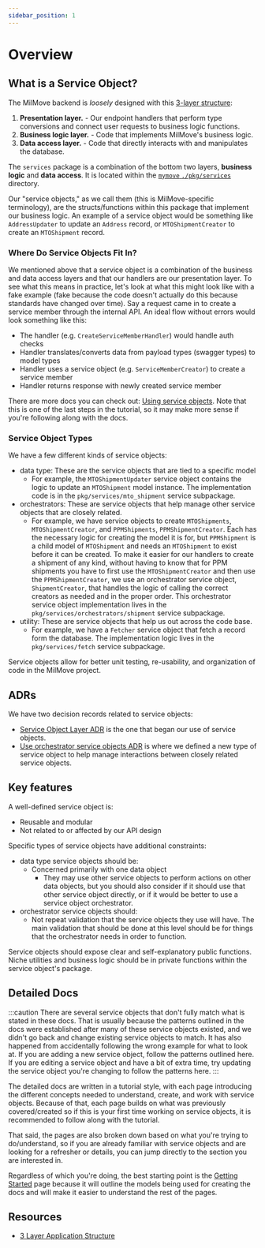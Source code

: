 ```yaml
---
sidebar_position: 1
---
```

# Overview

## What is a Service Object?

The MilMove backend is _loosely_ designed with this
[3-layer structure](https://docs.google.com/presentation/d/1kVQzrYWY0AnYyPbiqfuFv8Fh_7IwwIFv3XKRxZI44Hs/edit#slide=id.p):

1. **Presentation layer.** - Our endpoint handlers that perform type conversions and connect user requests to 
   business logic functions.
2. **Business logic layer.** - Code that implements MilMove's business logic.
3. **Data access layer.** - Code that directly interacts with and manipulates the database.

The `services` package is a combination of the bottom two layers, **business logic** and **data access**. It is 
located within the [`mymove` `./pkg/services`](https://github.com/transcom/mymove/tree/master/pkg/services) directory.

Our "service objects," as we call them (this is MilMove-specific terminology), are the structs/functions within this 
package that implement our business logic. An example of a service object would be something like `AddressUpdater` 
to update an `Address` record, or `MTOShipmentCreator` to create an `MTOShipment` record. 

### Where Do Service Objects Fit In?

We mentioned above that a service object is a combination of the business and data access layers and that our 
handlers are our presentation layer. To see what this means in practice, let's look at what this might look like 
with a fake example (fake because the code doesn't actually do this because standards have changed over time). Say a 
request came in to create a service member through the internal API. An ideal flow without errors would look something 
like this:

* The handler (e.g. `CreateServiceMemberHandler`) would handle auth checks
* Handler translates/converts data from payload types (swagger types) to model types
* Handler uses a service object (e.g. `ServiceMemberCreator`) to create a service member
* Handler returns response with newly created service member

There are more docs you can check out: [Using service objects](usage). Note that this is one of the last steps in 
the tutorial, so it may make more sense if you're following along with the docs.

### Service Object Types

We have a few different kinds of service objects:

- data type: These are the service objects that are tied to a specific model
    - For example, the `MTOShipmentUpdater` service object contains the logic to update an `MTOShipment` model 
      instance. The implementation code is in the `pkg/services/mto_shipment` service subpackage.
- orchestrators: These are service objects that help manage other service objects that are closely related.
    - For example, we have service objects to create `MTOShipments`, `MTOShipmentCreator`, and `PPMShipments`, 
      `PPMShipmentCreator`. Each has the necessary logic for creating the model it is for, but `PPMShipment` is a 
      child model of `MTOShipment` and needs an `MTOShipment` to exist before it can be created. To make it 
      easier for our handlers to create a shipment of any kind, without having to know that for PPM shipments you 
      have to first use the `MTOShipmentCreator` and then use the `PPMShipmentCreator`, we use an orchestrator 
      service object, `ShipmentCreator`, that handles the logic of calling the correct creators as needed and in the 
      proper order. This orchestrator service object implementation lives in the 
      `pkg/services/orchestrators/shipment` service subpackage.
- utility: These are service objects that help us out across the code base.
    - For example, we have a `Fetcher` service object that fetch a record form the database. The implementation 
      logic lives in the `pkg/services/fetch` service subpackage.

Service objects allow for better unit testing, re-usability, and organization of code in the MilMove project. 

## ADRs

We have two decision records related to service objects:

- [Service Object Layer ADR](https://github.com/transcom/mymove/blob/master/docs/adr/0033-service-object-layer.md) 
  is the one that began our use of service objects.
- [Use orchestrator service objects ADR](https://github.com/transcom/mymove/blob/master/docs/adr/0069-use-orchestrator-service-objects.md)
  is where we defined a new type of service object to help manage interactions between closely related service objects.

## Key features

A well-defined service object is:

- Reusable and modular
- Not related to or affected by our API design

Specific types of service objects have additional constraints:

- data type service objects should be:
  - Concerned primarily with one data object
    - They may use other service objects to perform actions on other data objects, but you should also consider if 
      it should use that other service object directly, or if it would be better to use a service object orchestrator.
- orchestrator service objects should:
  - Not repeat validation that the service objects they use will have. The main validation that should be done at 
    this level should be for things that the orchestrator needs in order to function.

Service objects should expose clear and self-explanatory public functions. Niche utilities and business logic should be 
in private functions within the service object's package.

## Detailed Docs

:::caution
There are several service objects that don't fully match what is stated in these docs. That is usually because the
patterns outlined in the docs were established after many of these service objects existed, and we didn't go back and
change existing service objects to match. It has also happened from accidentally following the wrong example for
what to look at. If you are adding a new service object, follow the patterns outlined here. If you are editing a
service object and have a bit of extra time, try updating the service object you're changing to follow the patterns
here.
:::

The detailed docs are written in a tutorial style, with each page introducing the different concepts needed to 
understand, create, and work with service objects. Because of that, each page builds on what was previously 
covered/created so if this is your first time working on service objects, it is recommended to follow along with the 
tutorial.

That said, the pages are also broken down based on what you're trying to do/understand, so if you are already familiar 
with service objects and are looking for a refresher or details, you can jump directly to the section you are interested
in.

Regardless of which you're doing, the best starting point is the [Getting Started](getting-started) page because it 
will outline the models being used for creating the docs and will make it easier to understand the rest of the pages.

## Resources

* [3 Layer Application Structure](https://docs.google.com/presentation/d/1kVQzrYWY0AnYyPbiqfuFv8Fh_7IwwIFv3XKRxZI44Hs/edit#slide=id.p)
